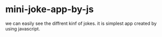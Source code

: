 # mini-joke-app-by-js
we can easily see the diffrent kinf of jokes.
it is simplest app created by using javascript.
